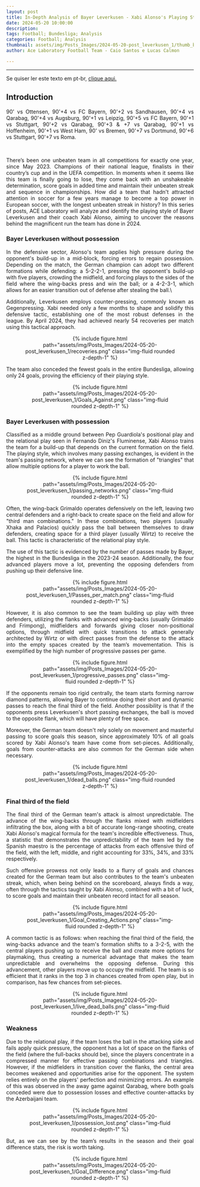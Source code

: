 ```yaml
---
layout: post
title: In-Depth Analysis of Bayer Leverkusen - Xabi Alonso's Playing Style 
date: 2024-05-20 10:00:00
description:
tags: Football; Bundesliga; Analysis
categories: Football; Analysis
thumbnail: assets/img/Posts_Images/2024-05-20-post_leverkusen_1/thumb_bayer.png
author: Ace Laboratory Football Team - Caio Santos e Lucas Calmon

---
```


---
<p align="justify">
Se quiser ler este texto em pt-br, <a href = "https://ac3lab.github.io/blog/2000/post_leverkusen_1_pt/"> clique aqui.</a>
</p>

<h2>Introduction</h2>

<div style="text-align: justify">

<p align="justify">

90' vs Ottensen, 90'+4 vs FC Bayern, 90'+2 vs Sandhausen, 90'+4 vs Qarabag, 90'+4 vs Augsburg, 90'+1 vs Leipzig, 90'+5 vs FC Bayern, 90'+1 vs Stuttgart, 90'+2 vs Qarabag, 90'+3 & +7 vs Qarabag, 90'+1 vs Hoffenheim, 90'+1 vs West Ham, 90' vs Bremen, 90'+7 vs Dortmund, 90'+6 vs Stuttgart, 90'+7 vs Roma.  

<br/>

There’s been one unbeaten team in all competitions for exactly one year, since May 2023. Champions of their national league, finalists in their country’s cup and in the UEFA competition. In moments when it seems like this team is finally going to lose, they come back with an unshakeable determination, score goals in added time and maintain their unbeaten streak and sequence in championships. How did a team that hadn't attracted attention in soccer for a few years manage to become a top power in European soccer, with the longest unbeaten streak in history? In this series of posts, ACE Laboratory will analyze and identify the playing style of Bayer Leverkusen and their coach Xabi Alonso, aiming to uncover the reasons behind the magnificent run the team has done in 2024.

</p>
</div>

<h3>Bayer Leverkusen without possession</h3>

<div style="text-align: justify">

<p align="justify">

In the defensive sector, Alonso's team applies high pressure during the opponent's build-up in a mid-block, forcing errors to regain possession. Depending on the match, the German champion can adopt two different formations while defending: a 5-2-2-1, pressing the opponent's build-up with five players, crowding the midfield, and forcing plays to the sides of the field where the wing-backs press and win the ball; or a 4-2-3-1, which allows for an easier transition out of defense after stealing the ball.\

Additionally, Leverkusen employs counter-pressing, commonly known as Gegenpressing. Xabi needed only a few months to shape and solidify this defensive tactic, establishing one of the most robust defenses in the league. By April 2024, they had achieved nearly 54 recoveries per match using this tactical approach.


<div style="width: 80%; margin: 0 auto; text-align: center;">
{% include figure.html path="assets/img/Posts_Images/2024-05-20-post_leverkusen_1/recoveries.png" class="img-fluid rounded z-depth-1" %}
</div>

The team also conceded the fewest goals in the entire Bundesliga, allowing only 24 goals, proving the efficiency of their playing style.

<div style="width: 80%; margin: 0 auto; text-align: center;">
{% include figure.html path="assets/img/Posts_Images/2024-05-20-post_leverkusen_1/Goals_Against.png" class="img-fluid rounded z-depth-1" %}

</p>

</div>


<h3>Bayer Leverkusen with possession</h3>

<div style="text-align: justify">

<p align="justify">

Classified as a middle ground between Pep Guardiola's positional play and the relational play seen in Fernando Diniz's Fluminense, Xabi Alonso trains the team for a build-up that depends on the current formation on the field. The playing style, which involves many passing exchanges, is evident in the team's passing network, where we can see the formation of "triangles" that allow multiple options for a player to work the ball.

</p>

<div style="width: 80%; margin: 0 auto; text-align: center;">
{% include figure.html path="assets/img/Posts_Images/2024-05-20-post_leverkusen_1/passing_networks.png" class="img-fluid rounded z-depth-1" %}
</div>

Often, the wing-back Grimaldo operates defensively on the left, leaving two central defenders and a right-back to create space on the field and allow for "third man combinations." In these combinations, two players (usually Xhaka and Palacios) quickly pass the ball between themselves to draw defenders, creating space for a third player (usually Wirtz) to receive the ball. This tactic is characteristic of the relational play style.  

The use of this tactic is evidenced by the number of passes made by Bayer, the highest in the Bundesliga in the 2023-24 season. Additionally, the four advanced players move a lot, preventing the opposing defenders from pushing up their defensive line.

<div style="width: 80%; margin: 0 auto; text-align: center;">
{% include figure.html path="assets/img/Posts_Images/2024-05-20-post_leverkusen_1/Passes_per_match.png" class="img-fluid rounded z-depth-1" %}
</div>

However, it is also common to see the team building up play with three defenders, utilizing the flanks with advanced wing-backs (usually Grimaldo and Frimpong), midfielders and forwards giving closer non-positional options, through midfield with quick transitions to attack generally architected by Wirtz or with direct passes from the defense to the attack into the empty spaces created by the team’s movementation. This is exemplified by the high number of progressive passes per game.

<div style="width: 80%; margin: 0 auto; text-align: center;">
{% include figure.html path="assets/img/Posts_Images/2024-05-20-post_leverkusen_1/progressive_passes.png" class="img-fluid rounded z-depth-1" %}
</div>

If the opponents remain too rigid centrally, the team starts forming narrow diamond patterns, allowing Bayer to continue doing their short and dynamic passes to reach the final third of the field. Another possibility is that if the opponents press Leverkusen's short passing exchanges, the ball is moved to the opposite flank, which will have plenty of free space.

Moreover, the German team doesn't rely solely on movement and masterful passing to score goals this season, since approximately 10% of all goals scored by Xabi Alonso's team have come from set-pieces. Additionally, goals from counter-attacks are also common for the German side when necessary.

<div style="width: 80%; margin: 0 auto; text-align: center;">
{% include figure.html path="assets/img/Posts_Images/2024-05-20-post_leverkusen_1/dead_balls.png" class="img-fluid rounded z-depth-1" %}
</div>

</div>

<h3>Final third of the field</h3>

<div style="text-align: justify">

<p align="justify">
The final third of the German team's attack is almost unpredictable. The advance of the wing-backs through the flanks mixed with midfielders infiltrating the box, along with a bit of accurate long-range shooting, create Xabi Alonso's magical formula for the team's incredible effectiveness. Thus, a statistic that demonstrates the unpredictability of the team led by the Spanish maestro is the percentage of attacks from each offensive third of the field, with the left, middle, and right accounting for 33%, 34%, and 33% respectively.

Such offensive prowess not only leads to a flurry of goals and chances created for the German team but also contributes to the team's unbeaten streak, which, when being behind on the scoreboard, always finds a way, often through the tactics taught by Xabi Alonso, combined with a bit of luck, to score goals and maintain their unbeaten record intact for all season.

<div style="width: 80%; margin: 0 auto; text-align: center;">
{% include figure.html path="assets/img/Posts_Images/2024-05-20-post_leverkusen_1/Goal_Creating_Actions.png" class="img-fluid rounded z-depth-1" %}
</div>

A common tactic is as follows: when reaching the final third of the field, the wing-backs advance and the team's formation shifts to a 3-2-5, with the central players pushing up to receive the ball and create more options for playmaking, thus creating a numerical advantage that makes the team unpredictable and overwhelms the opposing defense. During this advancement, other players move up to occupy the midfield.
The team is so efficient that it ranks in the top 3 in chances created from open play, but in comparison, has few chances from set-pieces.

<div style="width: 80%; margin: 0 auto; text-align: center;">
{% include figure.html path="assets/img/Posts_Images/2024-05-20-post_leverkusen_1/live_dead_balls.png" class="img-fluid rounded z-depth-1" %}
</div>


</p>

</div>

<h3>Weakness</h3>

<div style="text-align: justify">


<p align="justify">

Due to the relational play, if the team loses the ball in the attacking side and fails apply quick pressure, the opponent has a lot of space on the flanks of the field (where the full-backs should be), since the players concentrate in a compressed manner for effective passing combinations and triangles. However, if the midfielders in transition cover the flanks, the central area becomes weakened and opportunities arise for the opponent. The system relies entirely on the players' perfection and minimizing errors. An example of this was observed in the away game against Qarabag, where both goals conceded were due to possession losses and effective counter-attacks by the Azerbaijani team.

<div style="width: 80%; margin: 0 auto; text-align: center;">
{% include figure.html path="assets/img/Posts_Images/2024-05-20-post_leverkusen_1/possession_lost.png" class="img-fluid rounded z-depth-1" %}
</div>

But, as we can see by the team’s results in the season and their goal difference stats, the risk is worth taking.

<div style="width: 80%; margin: 0 auto; text-align: center;">
{% include figure.html path="assets/img/Posts_Images/2024-05-20-post_leverkusen_1/Goal_Difference.png" class="img-fluid rounded z-depth-1" %}
</div>



</p>

</div>